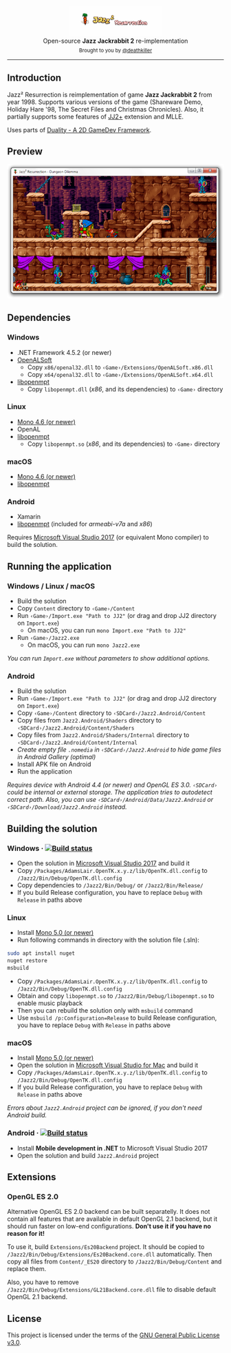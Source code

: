 <div align="center">
    <a href="https://github.com/deathkiller/jazz2"><img src="https://raw.githubusercontent.com/deathkiller/jazz2/master/Docs/Logo.gif" alt="Jazz² Resurrection" title="Jazz² Resurrection"></a>
</div>

<div align="center">
    Open-source <strong>Jazz Jackrabbit 2</strong> re-implementation
</div>

<div align="center">
  <sub>
    Brought to you by <a href="https://github.com/deathkiller">@deathkiller</a>
  </sub>
</div>
<hr/>


## Introduction
Jazz² Resurrection is reimplementation of game **Jazz Jackrabbit 2** from year 1998. Supports various versions of the game (Shareware Demo, Holiday Hare '98, The Secret Files and Christmas Chronicles). Also, it partially supports some features of [JJ2+](http://jj2.plus/) extension and MLLE.

Uses parts of [Duality - A 2D GameDev Framework](https://duality.adamslair.net/).

## Preview
<div align="center">
    <img src="https://raw.githubusercontent.com/deathkiller/jazz2/master/Docs/Screen1.png" alt="Preview">
</div>


## Dependencies
### Windows
* .NET Framework 4.5.2 (or newer)
* [OpenALSoft](https://github.com/opentk/opentk-dependencies)
  * Copy `x86/openal32.dll` to `‹Game›/Extensions/OpenALSoft.x86.dll`
  * Copy `x64/openal32.dll` to `‹Game›/Extensions/OpenALSoft.x64.dll`
* [libopenmpt](https://lib.openmpt.org/libopenmpt/download/)
  * Copy `libopenmpt.dll` (*x86*, and its dependencies) to `‹Game›` directory

### Linux
* [Mono 4.6 (or newer)](http://www.mono-project.com/download/#download-lin)
* OpenAL
* [libopenmpt](https://lib.openmpt.org/libopenmpt/download/)
  * Copy `libopenmpt.so` (*x86*, and its dependencies) to `‹Game›` directory

### macOS
* [Mono 4.6 (or newer)](http://www.mono-project.com/download/#download-mac)
* [libopenmpt](https://lib.openmpt.org/libopenmpt/)

### Android
* Xamarin
* [libopenmpt](https://lib.openmpt.org/libopenmpt/download/) (included for *armeabi-v7a* and *x86*)

Requires [Microsoft Visual Studio 2017](https://www.visualstudio.com/) (or equivalent Mono compiler) to build the solution.


## Running the application
### Windows / Linux / macOS
* Build the solution
* Copy `Content` directory to `‹Game›/Content`
* Run `‹Game›/Import.exe "Path to JJ2"` (or drag and drop JJ2 directory on `Import.exe`)
  * On macOS, you can run `mono Import.exe "Path to JJ2"`
* Run `‹Game›/Jazz2.exe`
  * On macOS, you can run `mono Jazz2.exe`

*You can run `Import.exe` without parameters to show additional options.*

### Android
* Build the solution
* Run `‹Game›/Import.exe "Path to JJ2"` (or drag and drop JJ2 directory on `Import.exe`)
* Copy `‹Game›/Content` directory to `‹SDCard›/Jazz2.Android/Content` 
* Copy files from `Jazz2.Android/Shaders` directory to `‹SDCard›/Jazz2.Android/Content/Shaders` 
* Copy files from `Jazz2.Android/Shaders/Internal` directory to `‹SDCard›/Jazz2.Android/Content/Internal`
* *Create empty file `.nomedia` in `‹SDCard›/Jazz2.Android` to hide game files in Android Gallery (optimal)*
* Install APK file on Android
* Run the application

*Requires device with Android 4.4 (or newer) and OpenGL ES 3.0. `‹SDCard›` could be internal or external storage. The application tries to autodetect correct path. Also, you can use `‹SDCard›/Android/Data/Jazz2.Android` or `‹SDCard›/Download/Jazz2.Android` instead.*


## Building the solution
### Windows · [![Build status](https://ci.appveyor.com/api/projects/status/m4iy9vaot84bsrqn?svg=true)](https://ci.appveyor.com/project/deathkiller/jazz2)
* Open the solution in [Microsoft Visual Studio 2017](https://www.visualstudio.com/) and build it
* Copy `/Packages/AdamsLair.OpenTK.x.y.z/lib/OpenTK.dll.config` to `/Jazz2/Bin/Debug/OpenTK.dll.config`
* Copy dependencies to `/Jazz2/Bin/Debug/` or `/Jazz2/Bin/Release/`
* If you build Release configuration, you have to replace `Debug` with `Release` in paths above

### Linux
* Install [Mono 5.0 (or newer)](http://www.mono-project.com/download/#download-lin)
* Run following commands in directory with the solution file (.sln):
```bash
sudo apt install nuget
nuget restore
msbuild
```
* Copy `/Packages/AdamsLair.OpenTK.x.y.z/lib/OpenTK.dll.config` to `/Jazz2/Bin/Debug/OpenTK.dll.config`
* Obtain and copy `libopenmpt.so` to `/Jazz2/Bin/Debug/libopenmpt.so` to enable music playback
* Then you can rebuild the solution only with `msbuild` command
* Use `msbuild /p:Configuration=Release` to build Release configuration, you have to replace `Debug` with `Release` in paths above

### macOS
* Install [Mono 5.0 (or newer)](http://www.mono-project.com/download/#download-mac)
* Open the solution in [Microsoft Visual Studio for Mac](https://www.visualstudio.com/vs/visual-studio-mac/) and build it
* Copy `/Packages/AdamsLair.OpenTK.x.y.z/lib/OpenTK.dll.config` to `/Jazz2/Bin/Debug/OpenTK.dll.config`
* If you build Release configuration, you have to replace `Debug` with `Release` in paths above

*Errors about `Jazz2.Android` project can be ignored, if you don't need Android build.*

### Android · [![Build status](https://build.appcenter.ms/v0.1/apps/a88b4a01-69a6-483a-93ba-e58726182e66/branches/master/badge)](https://github.com/deathkiller/jazz2)
* Install **Mobile development in .NET** to Microsoft Visual Studio 2017
* Open the solution and build `Jazz2.Android` project


## Extensions
### OpenGL ES 2.0
Alternative OpenGL ES 2.0 backend can be built separatelly. It does not contain all features
that are available in default OpenGL 2.1 backend, but it should run faster on low-end configurations.
**Don't use it if you have no reason for it!**

To use it, build `Extensions/Es20Backend` project. It should be copied to
`/Jazz2/Bin/Debug/Extensions/Es20Backend.core.dll` automatically.
Then copy all files from `Content/_ES20` directory to `/Jazz2/Bin/Debug/Content` and replace them.

Also, you have to remove `/Jazz2/Bin/Debug/Extensions/GL21Backend.core.dll` file to disable default OpenGL 2.1 backend.


## License
This project is licensed under the terms of the [GNU General Public License v3.0](./LICENSE).
